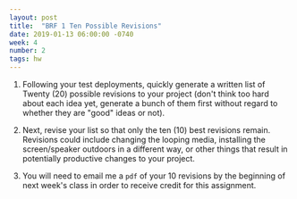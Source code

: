 ```yaml
---
layout: post
title:  "BRF 1 Ten Possible Revisions"
date: 2019-01-13 06:00:00 -0740
week: 4
number: 2
tags: hw
---
```


1. Following your test deployments, quickly generate a written list of Twenty (20) possible revisions to your project (don't think too hard about each idea yet, generate a bunch of them first without regard to whether they are "good" ideas or not).

2. Next, revise your list so that only the ten (10) best revisions remain. Revisions could include changing the looping media, installing the screen/speaker outdoors in a different way, or other things that result in potentially productive changes to your project.

3. You will need to email me a `pdf` of your 10 revisions by the beginning of next week's class in order to receive credit for this assignment.
